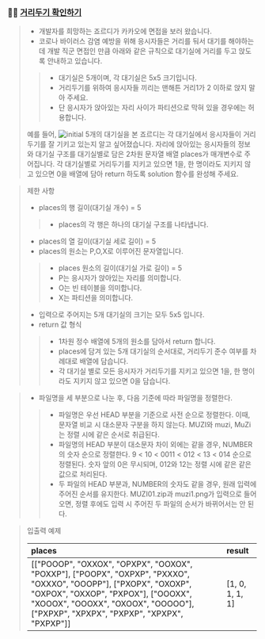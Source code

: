 ### 🧑‍💻 [거리두기 확인하기](https://programmers.co.kr/learn/courses/30/lessons/81302)

> - 개발자를 희망하는 죠르디가 카카오에 면접을 보러 왔습니다.
> - 코로나 바이러스 감염 예방을 위해 응시자들은 거리를 둬서 대기를 해야하는데 개발 직군 면접인 만큼 아래와 같은 규칙으로 대기실에 거리를 두고 앉도록 안내하고 있습니다.
> > - 대기실은 5개이며, 각 대기실은 5x5 크기입니다.
> > - 거리두기를 위하여 응시자들 끼리는 맨해튼 거리1가 2 이하로 앉지 말아 주세요.
> > - 단 응시자가 앉아있는 자리 사이가 파티션으로 막혀 있을 경우에는 허용합니다.
> 
> 예를 들어,
![initial](https://user-images.githubusercontent.com/70942197/125180819-ad185b80-e239-11eb-913b-a11229ae6c3f.png)
> 5개의 대기실을 본 죠르디는 각 대기실에서 응시자들이 거리두기를 잘 기키고 있는지 알고 싶어졌습니다. 자리에 앉아있는 응시자들의 정보와 대기실 구조를 대기실별로 담은 2차원 문자열 배열 places가 매개변수로 주어집니다. 각 대기실별로 거리두기를 지키고 있으면 1을, 한 명이라도 지키지 않고 있으면 0을 배열에 담아 return 하도록 solution 함수를 완성해 주세요.

> 제한 사항
>
> - places의 행 길이(대기실 개수) = 5
> > - places의 각 행은 하나의 대기실 구조를 나타냅니다.
> - places의 열 길이(대기실 세로 길이) = 5
> - places의 원소는 P,O,X로 이루어진 문자열입니다.
> > - places 원소의 길이(대기실 가로 길이) = 5
> > - P는 응시자가 앉아있는 자리를 의미합니다.
> > - O는 빈 테이블을 의미합니다.
> > - X는 파티션을 의미합니다.
> - 입력으로 주어지는 5개 대기실의 크기는 모두 5x5 입니다.
> - return 값 형식
> > - 1차원 정수 배열에 5개의 원소를 담아서 return 합니다.
> > - places에 담겨 있는 5개 대기실의 순서대로, 거리두기 준수 여부를 차례대로 배열에 담습니다.
> > - 각 대기실 별로 모든 응시자가 거리두기를 지키고 있으면 1을, 한 명이라도 지키지 않고 있으면 0을 담습니다.

> - 파일명을 세 부분으로 나눈 후, 다음 기준에 따라 파일명을 정렬한다.
> > - 파일명은 우선 HEAD 부분을 기준으로 사전 순으로 정렬한다. 이때, 문자열 비교 시 대소문자 구분을 하지 않는다. MUZI와 muzi, MuZi는 정렬 시에 같은 순서로 취급된다.
> > - 파일명의 HEAD 부분이 대소문자 차이 외에는 같을 경우, NUMBER의 숫자 순으로 정렬한다. 9 < 10 < 0011 < 012 < 13 < 014 순으로 정렬된다. 숫자 앞의 0은 무시되며, 012와 12는 정렬 시에 같은 같은 값으로 처리된다.
> > - 두 파일의 HEAD 부분과, NUMBER의 숫자도 같을 경우, 원래 입력에 주어진 순서를 유지한다. MUZI01.zip과 muzi1.png가 입력으로 들어오면, 정렬 후에도 입력 시 주어진 두 파일의 순서가 바뀌어서는 안 된다.

> 입출력 예제
> 
> |places|result|
> |:---|:---|
> |[["POOOP", "OXXOX", "OPXPX", "OOXOX", "POXXP"], ["POOPX", "OXPXP", "PXXXO", "OXXXO", "OOOPP"], ["PXOPX", "OXOXP", "OXPOX", "OXXOP", "PXPOX"], ["OOOXX", "XOOOX", "OOOXX", "OXOOX", "OOOOO"], ["PXPXP", "XPXPX", "PXPXP", "XPXPX", "PXPXP"]]|[1, 0, 1, 1, 1]|

